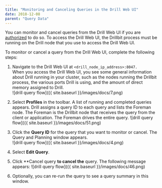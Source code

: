 ```yaml
---
title: "Monitoring and Canceling Queries in the Drill Web UI"
date: 2018-12-08
parent: "Query Data"
---
```

You can monitor and cancel queries from the Drill Web UI if you are [authorized]({{site.baseurl}}/docs/configuring-web-console-and-rest-api-security/) to do so. To access the Drill
Web UI, the Drillbit process must be running on the Drill node that you use to
access the Drill Web UI.

To monitor or cancel a query from the Drill Web UI, complete the following
steps:

  1. Navigate to the Drill Web UI at `<drill_node_ip_address>:8047.`  
When you access the Drill Web UI, you see some general information about Drill
running in your cluster, such as the nodes running the Drillbit process, the
various ports Drill is using, and the amount of direct memory assigned to
Drill.  
![drill query flow]({{ site.baseurl }}/images/docs/7.png)

  2. Select **Profiles** in the toolbar. A list of running and completed queries appears. Drill assigns a query ID to each query and lists the Foreman node. The Foreman is the Drillbit node that receives the query from the client or application. The Foreman drives the entire query.
![drill query flow]({{ site.baseurl }}/images/docs/51.png)  

  3. Click the **Query ID** for the query that you want to monitor or cancel. The Query and Planning window appears.  
![drill query flow]({{ site.baseurl }}/images/docs/4.png)

  4. Select **Edit Query**.
  5. Click **Cancel query **to cancel the** query. The following message appears:
  ![drill query flow]({{ site.baseurl }}/images/docs/46.png)  

  6. Optionally, you can re-run the query to see a query summary in this window.

